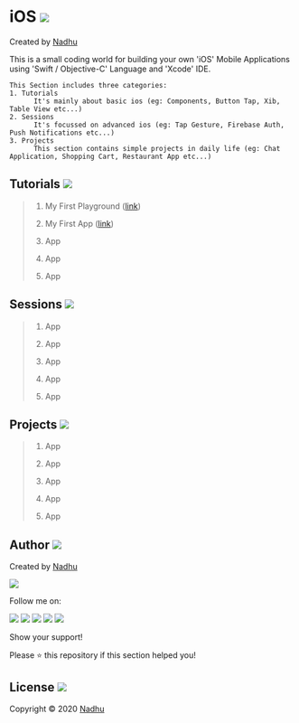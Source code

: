 # iOS [<img src="https://github.com/iamnadhu/n14-icons/blob/master/ios-icon.png">](https://github.com/iamnadhu/n14-ios)
Created by [Nadhu](https://github.com/iamnadhu)

This is a small coding world for building your own 'iOS' Mobile Applications using 'Swift / Objective-C' Language and 'Xcode' IDE.

```
This Section includes three categories:
1. Tutorials
      It's mainly about basic ios (eg: Components, Button Tap, Xib, Table View etc...)
2. Sessions
      It's focussed on advanced ios (eg: Tap Gesture, Firebase Auth, Push Notifications etc...)
3. Projects
      This section contains simple projects in daily life (eg: Chat Application, Shopping Cart, Restaurant App etc...) 
```


## Tutorials [<img src="https://github.com/iamnadhu/n14-icons/blob/master/tutorials-icon.png">](https://github.com/iamnadhu/n14-ios)

> 01. My First Playground ([link](https://github.com/iamnadhu/n14-ios/tree/master/tutorials/My%20First%20Playground))
>
> 02. My First App ([link](https://github.com/iamnadhu/n14-ios/tree/master/tutorials/My%20First%20App))
>
> 03. App
>
> 04. App
>
> 05. App


## Sessions [<img src="https://github.com/iamnadhu/n14-icons/blob/master/sessions-icon.png">](https://github.com/iamnadhu/n14-ios)

> 01. App
>
> 02. App
>
> 03. App
>
> 04. App
>
> 05. App


## Projects [<img src="https://github.com/iamnadhu/n14-icons/blob/master/projects-icon.png">](https://github.com/iamnadhu/n14-ios)

> 01. App
>
> 02. App
>
> 03. App
>
> 04. App
>
> 05. App


## Author [<img src="https://github.com/iamnadhu/n14-icons/blob/master/auther-icon.png">](https://github.com/iamnadhu)
Created by [Nadhu](https://github.com/iamnadhu)

[<img src="https://github.com/iamnadhu/n14-icons/blob/master/nadhu-pic.jpg">](https://github.com/iamnadhu)

Follow me on: 

[<img src="https://github.com/iamnadhu/n14-icons/blob/master/instagram-icon.png">](https://www.instagram.com/iamnadhu/)
[<img src="https://github.com/iamnadhu/n14-icons/blob/master/whatsapp-icon.png">](https://api.whatsapp.com/send?phone=917293451396&lang=en)
[<img src="https://github.com/iamnadhu/n14-icons/blob/master/facebook-icon.png">](https://www.facebook.com/iamnadhu/)
[<img src="https://github.com/iamnadhu/n14-icons/blob/master/linkedin-icon.png">](https://www.linkedin.com/in/iamnadhu/)
[<img src="https://github.com/iamnadhu/n14-icons/blob/master/telegram-icon.png">](https://t.me/iamnadhu)

Show your support!

Please ⭐️   this repository if this section helped you!


## License [<img src="https://github.com/iamnadhu/n14-icons/blob/master/license-icon.png">](https://github.com/iamnadhu/n14-ios)
Copyright © 2020 [Nadhu](https://github.com/iamnadhu)
